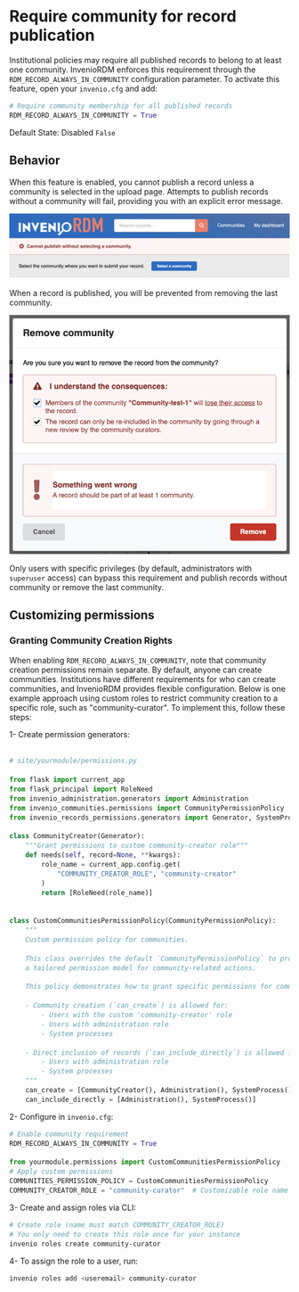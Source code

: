 # Require community for record publication

Institutional policies may require all published records to belong to at least one community. InvenioRDM enforces this requirement through the `RDM_RECORD_ALWAYS_IN_COMMUNITY` configuration parameter.
To activate this feature, open your `invenio.cfg` and add:

```python
# Require community membership for all published records
RDM_RECORD_ALWAYS_IN_COMMUNITY = True
```

Default State: Disabled `False`

## Behavior

When this feature is enabled, you cannot publish a record unless a community is selected in the upload page. Attempts to publish records without a community will fail, providing you with an explicit error message.

![Error message stating a record cannot be published without a community](imgs/cannot_publish_without_community.png)

When a record is published, you will be prevented from removing the last community.

![Error message indicating a record must be part of at least one community](imgs/rec_should_be_part_at_leat_one_comm.png)

Only users with specific privileges (by default, administrators with `superuser` access) can bypass this requirement and publish records without community or remove the last community.

## Customizing permissions

### Granting Community Creation Rights

When enabling `RDM_RECORD_ALWAYS_IN_COMMUNITY`, note that community creation permissions remain separate. By default, anyone can create communities. Institutions have different requirements for who can create communities, and InvenioRDM provides flexible configuration. Below is one example approach using custom roles to restrict community creation to a specific role, such as "community-curator".
To implement this, follow these steps:

1- Create permission generators:

```python

# site/yourmodule/permissions.py

from flask import current_app
from flask_principal import RoleNeed
from invenio_administration.generators import Administration
from invenio_communities.permissions import CommunityPermissionPolicy
from invenio_records_permissions.generators import Generator, SystemProcess

class CommunityCreator(Generator):
    """Grant permissions to custom community-creator role"""
    def needs(self, record=None, **kwargs):
        role_name = current_app.config.get(
            "COMMUNITY_CREATOR_ROLE", "community-creator"
        )
        return [RoleNeed(role_name)]


class CustomCommunitiesPermissionPolicy(CommunityPermissionPolicy):
    """
    Custom permission policy for communities.

    This class overrides the default `CommunityPermissionPolicy` to provide
    a tailored permission model for community-related actions.

    This policy demonstrates how to grant specific permissions for community creation actions:

    - Community creation (`can_create`) is allowed for:
        - Users with the custom 'community-creator' role
        - Users with administration role
        - System processes

    - Direct inclusion of records (`can_include_directly`) is allowed for:
        - Users with administration role
        - System processes
    """
    can_create = [CommunityCreator(), Administration(), SystemProcess()]
    can_include_directly = [Administration(), SystemProcess()]
```

2- Configure in `invenio.cfg`:

```python
# Enable community requirement
RDM_RECORD_ALWAYS_IN_COMMUNITY = True

from yourmodule.permissions import CustomCommunitiesPermissionPolicy
# Apply custom permissions
COMMUNITIES_PERMISSION_POLICY = CustomCommunitiesPermissionPolicy
COMMUNITY_CREATOR_ROLE = "community-curator"  # Customizable role name
```

3- Create and assign roles via CLI:

```bash
# Create role (name must match COMMUNITY_CREATOR_ROLE)
# You only need to create this role once for your instance
invenio roles create community-curator
```

4- To assign the role to a user, run:

```bash
invenio roles add <useremail> community-curator
```

